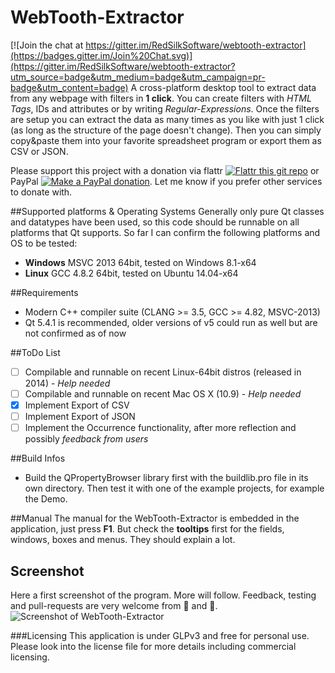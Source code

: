 # WebTooth-Extractor

[![Join the chat at https://gitter.im/RedSilkSoftware/webtooth-extractor](https://badges.gitter.im/Join%20Chat.svg)](https://gitter.im/RedSilkSoftware/webtooth-extractor?utm_source=badge&utm_medium=badge&utm_campaign=pr-badge&utm_content=badge)
A cross-platform desktop tool to extract data from any webpage with filters in **1 click**. You can create filters with *HTML Tags*, IDs and attributes or by writing *Regular-Expressions*. Once the filters are setup you can extract the data as many times as you like with just 1 click (as long as the structure of the page doesn't change). Then you can simply copy&paste them into your favorite spreadsheet program or export them as CSV or JSON.

Please support this project with a donation via flattr [![Flattr this git repo](http://button.flattr.com/flattr-badge-large.png)](https://flattr.com/submit/auto?user_id=patlecat&url=https%3A%2F%2Fgithub.com%2FRedSilkSoftware%2Fwebtooth-extractor%2F&&title=WebTooth-Extractor&language=cpp&tags=github&category=software) or PayPal [![Make a PayPal donation](https://www.paypalobjects.com/en_US/i/btn/btn_donate_SM.gif)](https://www.paypal.com/cgi-bin/webscr?cmd=_s-xclick&hosted_button_id=B8UFHJ6R5Z524). Let me know if you prefer other services to donate with.


##Supported platforms & Operating Systems
Generally only pure Qt classes and datatypes have been used, so this code should be runnable on all platforms that Qt supports. So far I can confirm the following platforms and OS to be tested:
* **Windows** MSVC 2013 64bit, tested on Windows 8.1-x64
* **Linux** GCC 4.8.2 64bit, tested on Ubuntu 14.04-x64

##Requirements
* Modern C++ compiler suite (CLANG >= 3.5, GCC >= 4.82, MSVC-2013)
* Qt 5.4.1 is recommended, older versions of v5 could run as well but are not confirmed as of now

##ToDo List
- [ ] Compilable and runnable on recent Linux-64bit distros (released in 2014) - *Help needed*
- [ ] Compilable and runnable on recent Mac OS X (10.9) - *Help needed*
- [x] Implement Export of CSV
- [ ] Implement Export of JSON
- [ ] Implement the Occurrence functionality, after more reflection and possibly *feedback from users*

##Build Infos
* Build the QPropertyBrowser library first with the buildlib.pro file in its own directory. Then test it with one of the example projects, for example the Demo.

##Manual
The manual for the WebTooth-Extractor is embedded in the application, just press **F1**. But check the **tooltips** first for the fields, windows, boxes and menus. They should explain a lot.

## Screenshot
Here a first screenshot of the program. More will follow. Feedback, testing and pull-requests are very welcome from :girl: and :boy:.
![Screenshot of WebTooth-Extractor](http://i.imgur.com/MstgpLY.png)

###Licensing
This application is under GLPv3 and free for personal use. Please look into the license file for more details including commercial licensing.
